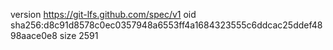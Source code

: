 version https://git-lfs.github.com/spec/v1
oid sha256:d8c91d8578c0ec0357948a6553ff4a1684323555c6ddcac25ddef4898aace0e8
size 2591
